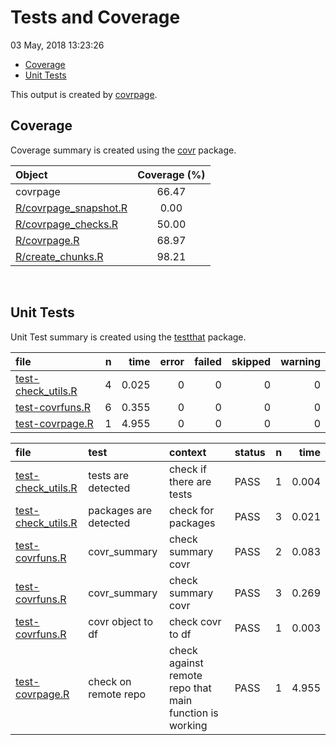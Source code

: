 Tests and Coverage
================
03 May, 2018 13:23:26

-   [Coverage](#coverage)
-   [Unit Tests](#unit-tests)

This output is created by [covrpage](https://github.com/yonicd/covrpage).

Coverage
--------

Coverage summary is created using the [covr](https://github.com/r-lib/covr) package.

| Object                                             | Coverage (%) |
|:---------------------------------------------------|:------------:|
| covrpage                                           |     66.47    |
| [R/covrpage\_snapshot.R](../R/covrpage_snapshot.R) |     0.00     |
| [R/covrpage\_checks.R](../R/covrpage_checks.R)     |     50.00    |
| [R/covrpage.R](../R/covrpage.R)                    |     68.97    |
| [R/create\_chunks.R](../R/create_chunks.R)         |     98.21    |

<br>

Unit Tests
----------

Unit Test summary is created using the [testthat](https://github.com/r-lib/testthat) package.

| file                                               |    n|   time|  error|  failed|  skipped|  warning|
|:---------------------------------------------------|----:|------:|------:|-------:|--------:|--------:|
| [test-check\_utils.R](testthat/test-check_utils.R) |    4|  0.025|      0|       0|        0|        0|
| [test-covrfuns.R](testthat/test-covrfuns.R)        |    6|  0.355|      0|       0|        0|        0|
| [test-covrpage.R](testthat/test-covrpage.R)        |    1|  4.955|      0|       0|        0|        0|

| file                                               | test                  | context                                                 | status |    n|   time|
|:---------------------------------------------------|:----------------------|:--------------------------------------------------------|:-------|----:|------:|
| [test-check\_utils.R](testthat/test-check_utils.R) | tests are detected    | check if there are tests                                | PASS   |    1|  0.004|
| [test-check\_utils.R](testthat/test-check_utils.R) | packages are detected | check for packages                                      | PASS   |    3|  0.021|
| [test-covrfuns.R](testthat/test-covrfuns.R)        | covr\_summary         | check summary covr                                      | PASS   |    2|  0.083|
| [test-covrfuns.R](testthat/test-covrfuns.R)        | covr\_summary         | check summary covr                                      | PASS   |    3|  0.269|
| [test-covrfuns.R](testthat/test-covrfuns.R)        | covr object to df     | check covr to df                                        | PASS   |    1|  0.003|
| [test-covrpage.R](testthat/test-covrpage.R)        | check on remote repo  | check against remote repo that main function is working | PASS   |    1|  4.955|

